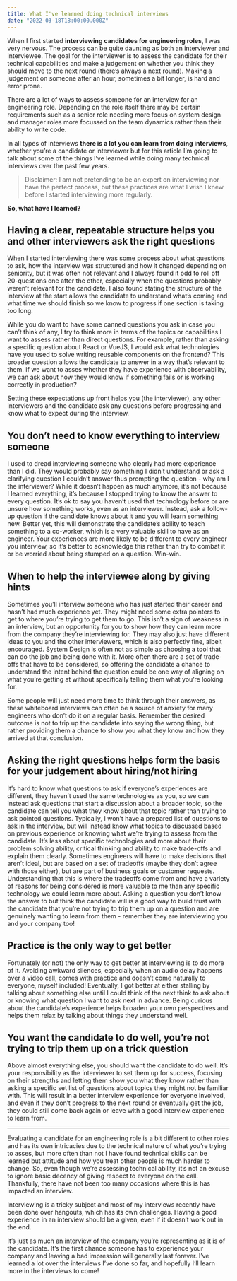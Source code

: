 ```yaml
---
title: What I've learned doing technical interviews
date: "2022-03-18T18:00:00.000Z"
---
```


When I first started **interviewing candidates for engineering roles**, I was very nervous. The process can be quite daunting as both an interviewer and interviewee. The goal for the interviewer is to assess the candidate for their technical capabilities and make a judgement on whether you think they should move to the next round (there’s always a next round). Making a judgement on someone after an hour, sometimes a bit longer, is hard and error prone.

There are a lot of ways to assess someone for an interview for an engineering role. Depending on the role itself there may be certain requirements such as a senior role needing more focus on system design and manager roles more focussed on the team dynamics rather than their ability to write code.

In all types of interviews **there is a lot you can learn from doing interviews**, whether you’re a candidate or interviewer but for this article I’m going to talk about some of the things I’ve learned while doing many technical interviews over the past few years.

> Disclaimer: I am not pretending to be an expert on interviewing nor have the perfect process, but these practices are what I wish I knew before I started interviewing more regularly.

**So, what have I learned?** 

## Having a clear, repeatable structure helps you and other interviewers ask the right questions
When I started interviewing there was some process about what questions to ask, how the interview was structured and how it changed depending on seniority, but it was often not relevant and I always found it odd to roll off 20-questions one after the other, especially when the questions probably weren’t relevant for the candidate.
I also found stating the structure of the interview at the start allows the candidate to understand what’s coming and what time we should finish so we know to progress if one section is taking too long.

While you do want to have some canned questions you ask in case you can’t think of any, I try to think more in terms of the topics or capabilities I want to assess rather than direct questions.
For example, rather than asking a specific question about React or VueJS, I would ask what technologies have you used to solve writing reusable components on the frontend? This broader question allows the candidate to answer in a way that’s relevant to them.
If we want to asses whether they have experience with observability, we can ask about how they would know if something fails or is working correctly in production? 

Setting these expectations up front helps you (the interviewer), any other interviewers and the candidate ask any questions before progressing and know what to expect during the interview.

## You don’t need to know everything to interview someone
I used to dread interviewing someone who clearly had more experience than I did. They would probably say something I didn’t understand or ask a clarifying question I couldn’t answer thus prompting the question - why am I the interviewer? 
While it doesn’t happen as much anymore, it’s not because I learned everything, it’s because I stopped trying to know the answer to every question. It’s ok to say you haven’t used that technology before or are unsure how something works, even as an interviewer. Instead, ask a follow-up question if the candidate knows about it and you will learn something new. 
Better yet, this will demonstrate the candidate’s ability to teach something to a co-worker, which is a very valuable skill to have as an engineer.
Your experiences are more likely to be different to every engineer you interview, so it’s better to acknowledge	this rather than try to combat it or be worried about being stumped on a question.
Win-win.

## When to help the interviewee along by giving hints
Sometimes you’ll interview someone who has just started their career and hasn’t had much experience yet. They might need some extra pointers to get to where you’re trying to get them to go. This isn’t a sign of weakness in an interview, but an opportunity for you to show how they can learn more from the company they’re interviewing for. 
They may also just have different ideas to you and the other interviewers, which is also perfectly fine, albeit encouraged. System Design is often not as simple as choosing a tool that can do the job and being done with it. More often there are a set of trade-offs that have to be considered, so offering the candidate a chance to understand the intent behind the question could be one way of aligning on what you’re getting at without specifically telling them what you’re looking for.

Some people will just need more time to think through their answers, as these whiteboard interviews can often be a source of anxiety for many engineers who don’t do it on a regular basis. Remember the desired outcome is not to trip up the candidate into saying the wrong thing, but rather providing them a chance to show you what they know and how they arrived at that conclusion.

## Asking the right questions helps form the basis for your judgement about hiring/not hiring
It’s hard to know what questions to ask if everyone’s experiences are different, they haven’t used the same technologies as you, so we can instead ask questions that start a discussion about a broader topic, so the candidate can tell you what they know about that topic rather than trying to ask pointed questions.
Typically, I won’t have a prepared list of questions to ask in the interview, but will instead know what topics to discussed based on previous experience or knowing what we’re trying to assess from the candidate. It’s less about specific technologies and more about their problem solving ability, critical thinking and ability to make trade-offs and explain them clearly. 
Sometimes engineers will have to make decisions that aren’t ideal, but are based on a set of tradeoffs (maybe they don’t agree with those either), but are part of business goals or customer requests. Understanding that this is where the tradeoffs come from and have a variety of reasons for being considered is more valuable to me than any specific technology we could learn more about.
Asking a question you don’t know the answer to but think the candidate will is a good way to build trust with the candidate that you’re not trying to trip them up on a question and are genuinely wanting to learn from them - remember they are interviewing you and your company too!

## Practice is the only way to get better
Fortunately (or not) the only way to get better at interviewing is to do more of it. Avoiding awkward silences, especially when an audio delay happens over a video call, comes with practice and doesn’t come naturally to everyone, myself included!
Eventually, I got better at either stalling by talking about something else until I could think of the next think to ask about or knowing what question I want to ask next in advance. 
Being curious about the candidate’s experience helps broaden your own perspectives and helps them relax by talking about things they understand well.

## You want the candidate to do well, you’re not trying to trip them up on a trick question
Above almost everything else, you should want the candidate to do well. It’s your responsibility as the interviewer to set them up for success, focusing on their strengths and letting them show you what they know rather than asking a specific set list of questions about topics they might not be familiar with.
This will result in a better interview experience for everyone involved, and even if they don’t progress to the next round or eventually get the job, they could still come back again or leave with a good interview experience to learn from.

---
Evaluating a candidate for an engineering role is a bit different to other roles and has its own intricacies due to the technical nature of what you’re trying to asses, but more often than not I have found technical skills can be learned but attitude and how you treat other people is much harder to change. So, even though we’re assessing technical ability, it’s not an excuse to ignore basic decency of giving respect to everyone on the call. Thankfully, there have not been too many occasions where this is has impacted an interview.

Interviewing is a tricky subject and most of my interviews recently have been done over hangouts, which has its own challenges. Having a good experience in an interview should be a given, even if it doesn’t work out in the end. 

It’s just as much an interview of the company you’re representing as it is of the candidate. It’s the first chance someone has to experience your company and leaving a bad impression will generally last forever. I’ve learned a lot over the interviews I’ve done so far, and hopefully I’ll learn more in the interviews to come!
